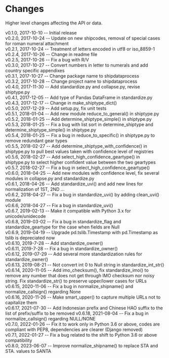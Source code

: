 Changes
=======

Higher level changes affecting the API or data.

v0.1.0, 2017-10-10 -- Initial release  
v0.2.0, 2017-10-24 -- Update on new shipcodes, removal of special cases for roman numeral attachment  
v0.2.1, 2017-10-24 -- Treatment of letters encoded in utf8 or iso_8859-1  
v0.2.4, 2017-10-26 -- Change in readme file  
v0.2.5, 2017-10-26 -- Fix a bug with R/V  
v0.3.0, 2017-10-27 -- Convert numbers in letter to numerals and add country specific appendixes  
v0.3.1, 2017-10-27 -- Change package name to shipdataprocess  
v0.3.2, 2017-10-28 -- Change project name to shipdataprocess  
v0.4.0, 2017-11-30 -- Add standardize.py and collapse.py, revise shiptype.py  
v0.4.1, 2017-12-05 -- Add type of Pandas DataFrame in standardize.py  
v0.4.3, 2017-12-17 -- Change in make_shiptype_dict()  
v0.5.0, 2017-12-29 -- Add setup.py, fix unit tests  
v0.5.1, 2018-01-04 -- Add new module reduce_to_general() in shiptype.py   
v0.5.2, 2018-01-25 -- Add determine_shiptype_simple() in shiptype.py  
v0.5.3, 2018-01-25 -- Fix a bug with list sort in determine_shiptype and determine_shiptype_simple() in shiptype.py  
v0.5.4, 2018-01-25 -- Fix a bug in reduce_to_specific() in shiptype.py to remove redundant gear types  
v0.5.5, 2018-02-27 -- Add determine_shiptype_with_confidence() in shiptype.py to pull best values taken with confidence level of registries  
v0.5.6, 2018-02-27 -- Add select_high_confidence_geartype() in shiptype.py to select higher confident value between the two geartypes  
v0.5.7, 2018-02-27 -- Fix a bug in select_high_confidence_geartype()  
v0.6.0, 2018-04-25 -- Add new modules with confidence level, fix several modules in collapse.py and standardize.py  
v0.6.1, 2018-04-26 -- Add standardize_uvi() and add new lines for normalization of 1ST, 2ND ...  
v0.6.2, 2018-04-27 -- Fix a bug in standardize_uvi() by adding clean_uvi() module  
v0.6.6, 2018-04-27 -- Fix a bug in standardize_uvi()  
v0.6.7, 2019-02-13 -- Make it compatible with Python 3.x for unicode/unidecode   
v0.6.8, 2019-03-02 -- Fix a bug in standardize_flag and standardize_geartype for the case when fields are Null  
v0.6.9, 2019-04-19 -- Upgrade pd.tslib.Timestamp with pd.Timestamp as tslib is depreciated now  
v0.6.10, 2019-7-28 -- Add standardize_owner()  
v0.6.11, 2019-7-28 -- Fix a bug in standardize_owner()  
v0.6.12, 2019-07-29 -- Add several more standardization rules for standardize_owner()  
v0.6.13, 2019-08-21 -- Not convert int 0 to Null string in standardize_int_str()  
v0.6.14, 2020-11-05 -- Add imo_checksum(), fix standardize_imo() to remove any number that does not get through IMO checksum nor noisy string. Fix standardize_str() to preserve upper/lower cases for URLs  
v0.6.15, 2020-11-06 -- Fix a bug in normalize_shipname() and normalize_callsign() regarding None  
v0.6.16, 2020-11-26 -- Make smart_upper() to capture multiple URLs not to capitalize them  
v0.6.17, 2021-07-30 -- Add Indonesian prefix and Chinese HAO suffix to the list of prefix/suffix to be removed 
v0.6.18, 2021-08-04 -- Fix a bug in normalize_callsign() regarding NULL/NONE  
v0.7.0, 2022-01-26 -- Fix it to work only in Python 3.6 or above, codes are compliant with PEP8, dependencies are clearer (Django removed)   
v0.7.1, 2022-01-27 -- Fix a bug related to the shift to Python 3.6 or above compatibility  
v0.8.0, 2023-06-07 -- Improve normalize_shipname() to replace STA and STA. values to SANTA  
